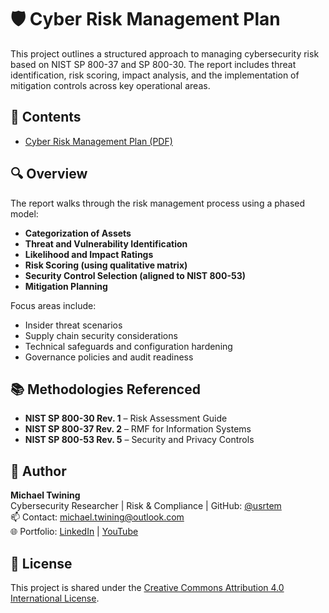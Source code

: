 # 🛡️ Cyber Risk Management Plan

This project outlines a structured approach to managing cybersecurity risk based on NIST SP 800-37 and SP 800-30. The report includes threat identification, risk scoring, impact analysis, and the implementation of mitigation controls across key operational areas.

## 📄 Contents

- [Cyber Risk Management Plan (PDF)](https://github.com/usrtem/Cyber-Risk-Management-Plan/blob/main/RMF_Project_Twining.pdf)

## 🔍 Overview

The report walks through the risk management process using a phased model:
- **Categorization of Assets**
- **Threat and Vulnerability Identification**
- **Likelihood and Impact Ratings**
- **Risk Scoring (using qualitative matrix)**
- **Security Control Selection (aligned to NIST 800-53)**
- **Mitigation Planning**

Focus areas include:
- Insider threat scenarios
- Supply chain security considerations
- Technical safeguards and configuration hardening
- Governance policies and audit readiness

## 📚 Methodologies Referenced

- **NIST SP 800-30 Rev. 1** – Risk Assessment Guide
- **NIST SP 800-37 Rev. 2** – RMF for Information Systems
- **NIST SP 800-53 Rev. 5** – Security and Privacy Controls

## 👤 Author

**Michael Twining**  
Cybersecurity Researcher | Risk & Compliance | GitHub: [@usrtem](https://github.com/usrtem)  
📫 Contact: michael.twining@outlook.com  
🌐 Portfolio: [LinkedIn](https://www.linkedin.com/in/michael-twining) | [YouTube](https://www.youtube.com/@cybergeek-mt)

## 🔐 License

This project is shared under the [Creative Commons Attribution 4.0 International License](https://creativecommons.org/licenses/by/4.0/).
